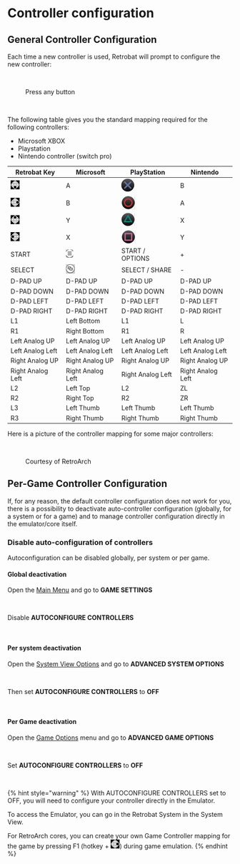 # Controller configuration

## General Controller Configuration

Each time a new controller is used, Retrobat will prompt to configure the new controller:

<figure><img src="https://i.imgur.com/C8T3fn5.png" alt=""><figcaption><p>Press any button</p></figcaption></figure>

<figure><img src="https://i.imgur.com/b3mepeW.png" alt=""><figcaption></figcaption></figure>

The following table gives you the standard mapping required for the following controllers:

* Microsoft XBOX
* Playstation
* Nintendo controller (switch pro)

| Retrobat Key                                                             | Microsoft                               | PlayStation                              | Nintendo          |
| ------------------------------------------------------------------------ | --------------------------------------- | ---------------------------------------- | ----------------- |
| ![A](<../.gitbook/assets/image (1) (2).png>)                             | A                                       | ![](../.gitbook/assets/image.png)        | B                 |
| ![](<../.gitbook/assets/image (4) (1).png>)                              | B                                       | ![](<../.gitbook/assets/image (8).png>)  | A                 |
| ![](<../.gitbook/assets/image (3) (1).png>)                              | Y                                       | ![](<../.gitbook/assets/image (7).png>)  | X                 |
| <img src="../.gitbook/assets/image (2) (1).png" alt="" data-size="line"> | X                                       | ![](<../.gitbook/assets/image (10).png>) | Y                 |
| START                                                                    | ![](<../.gitbook/assets/image (5).png>) | START / OPTIONS                          | +                 |
| SELECT                                                                   | ![](<../.gitbook/assets/image (6).png>) | SELECT / SHARE                           | -                 |
| D-PAD UP                                                                 | D-PAD UP                                | D-PAD UP                                 | D-PAD UP          |
| D-PAD DOWN                                                               | D-PAD DOWN                              | D-PAD DOWN                               | D-PAD DOWN        |
| D-PAD LEFT                                                               | D-PAD LEFT                              | D-PAD LEFT                               | D-PAD LEFT        |
| D-PAD RIGHT                                                              | D-PAD RIGHT                             | D-PAD RIGHT                              | D-PAD RIGHT       |
| L1                                                                       | Left Bottom                             | L1                                       | L                 |
| R1                                                                       | Right Bottom                            | R1                                       | R                 |
| Left Analog UP                                                           | Left Analog UP                          | Left Analog UP                           | Left Analog UP    |
| Left Analog Left                                                         | Left Analog Left                        | Left Analog Left                         | Left Analog Left  |
| Right Analog UP                                                          | Right Analog UP                         | Right Analog UP                          | Right Analog UP   |
| Right Analog Left                                                        | Right Analog Left                       | Right Analog Left                        | Right Analog Left |
| L2                                                                       | Left Top                                | L2                                       | ZL                |
| R2                                                                       | Right Top                               | R2                                       | ZR                |
| L3                                                                       | Left Thumb                              | Left Thumb                               | Left Thumb        |
| R3                                                                       | Right Thumb                             | Right Thumb                              | Right Thumb       |

Here is a picture of the controller mapping for some major controllers:

<figure><img src="https://i.imgur.com/q9Uesov.png" alt=""><figcaption><p>Courtesy of RetroArch</p></figcaption></figure>

## Per-Game Controller Configuration

If, for any reason, the default controller configuration does not work for you, there is a possibility to deactivate auto-controller configuration (globally, for a system or for a game) and to manage controller configuration directly in the emulator/core itself.

### Disable auto-configuration of controllers

Autoconfiguration can be disabled globally, per system or per game.

#### **Global deactivation**

Open the [Main Menu](../navigation/main-menu.md) and go to **GAME SETTINGS**

<figure><img src="https://i.imgur.com/LL6eTfL.png" alt=""><figcaption></figcaption></figure>

Disable **AUTOCONFIGURE CONTROLLERS**

<figure><img src="https://i.imgur.com/USc60bs.png" alt=""><figcaption></figcaption></figure>

#### **Per system d**eactivation

Open the [System View Options](../navigation/system-view-options.md) and go to **ADVANCED SYSTEM OPTIONS**

<figure><img src="https://i.imgur.com/OwqDv4H.png" alt=""><figcaption></figcaption></figure>

Then set **AUTOCONFIGURE CONTROLLERS** to **OFF**

<figure><img src="https://i.imgur.com/DnYtGMf.png" alt=""><figcaption></figcaption></figure>

#### **Per Game d**eactivation

Open the [Game Options](../navigation/game-options.md) menu and go to **ADVANCED GAME OPTIONS**

<figure><img src="https://i.imgur.com/tUJldiK.png" alt=""><figcaption></figcaption></figure>

Set **AUTOCONFIGURE CONTROLLERS** to **OFF**

<figure><img src="https://i.imgur.com/b6Z10Rc.png" alt=""><figcaption></figcaption></figure>

{% hint style="warning" %}
With AUTOCONFIGURE CONTROLLERS set to OFF, you will need to configure your controller directly in the Emulator.

To access the Emulator, you can go in the Retrobat System in the System View.

For RetroArch cores, you can create your own Game Controller mapping for the game by pressing F1 (hotkey + ![B](<../.gitbook/assets/image (4) (1).png>)) during game emulation.
{% endhint %}
